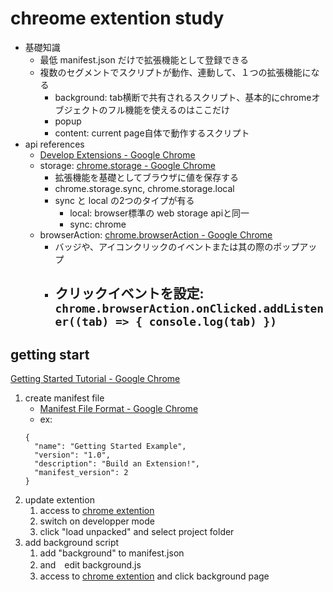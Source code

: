 chreome extention study
=======================

- 基礎知識
    - 最低 manifest.json だけで拡張機能として登録できる
    - 複数のセグメントでスクリプトが動作、連動して、１つの拡張機能になる
        - background: tab横断で共有されるスクリプト、基本的にchromeオブジェクトのフル機能を使えるのはここだけ
        - popup
        - content: current page自体で動作するスクリプト
- api references
    - [Develop Extensions \- Google Chrome](https://developer.chrome.com/extensions/devguide)
    - storage: [chrome\.storage \- Google Chrome](https://developer.chrome.com/extensions/storage)
        - 拡張機能を基礎としてブラウザに値を保存する
        - chrome.storage.sync, chrome.storage.local
        - sync と local の2つのタイプが有る
            - local: browser標準の web storage apiと同一
            - sync: chrome
    - browserAction: [chrome\.browserAction \- Google Chrome](https://developer.chrome.com/extensions/browserAction)
        - バッジや、アイコンクリックのイベントまたは其の際のポップアップ
        - クリックイベントを設定: `chrome.browserAction.onClicked.addListener((tab) => { console.log(tab) })`
            - 

getting start
-------------

[Getting Started Tutorial \- Google Chrome](https://developer.chrome.com/extensions/getstarted)

1. create manifest file
    - [Manifest File Format \- Google Chrome](https://developer.chrome.com/extensions/manifest#icons)
    - ex:
    ```
    {
      "name": "Getting Started Example",
      "version": "1.0",
      "description": "Build an Extension!",
      "manifest_version": 2
    }
    ```
2. update extention
    1. access to [chrome extention](chrome://extensions/)
    2. switch on developper mode
    3. click "load unpacked" and select project folder
3. add background script
    1. add "background" to manifest.json
    2. and　edit background.js
    3. access to [chrome extention](chrome://extensions/) and click background page


